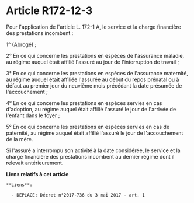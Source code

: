 # Article R172-12-3

Pour l'application de l'article L. 172-1 A, le service et la charge financière des prestations incombent : 

1° (Abrogé) ; 

2° En ce qui concerne les prestations en espèces de l'assurance maladie, au régime auquel était affilié l'assuré au jour de
l'interruption de travail ; 

3° En ce qui concerne les prestations en espèces de l'assurance maternité, au régime auquel était affiliée l'assurée au début
du repos prénatal ou à défaut au premier jour du neuvième mois précédant la date présumée de l'accouchement ; 

4° En ce qui concerne les prestations en espèces servies en cas d'adoption, au régime auquel était affilié l'assuré le jour
de l'arrivée de l'enfant dans le foyer ; 

5° En ce qui concerne les prestations en espèces servies en cas de paternité, au régime auquel était affilié l'assuré le jour
de l'accouchement de la mère. 

Si l'assuré a interrompu son activité à la date considérée, le service et la charge financière des prestations incombent au
dernier régime dont il relevait antérieurement.

**Liens relatifs à cet article**

	**Liens**:

	  - DEPLACE: Décret n°2017-736 du 3 mai 2017 - art. 1
